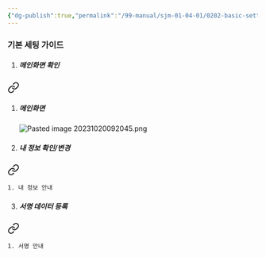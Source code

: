 ```yaml
---
{"dg-publish":true,"permalink":"/99-manual/sjm-01-04-01/0202-basic-settings/","title":"2.2 사용자 기본세팅","tags":["workplace","그룹웨어"],"noteIcon":"","created":"","updated":""}
---
```


### 기본 세팅 가이드

1. ##### 메인화면 확인
<div class="transclusion internal-embed is-loaded"><a class="markdown-embed-link" href="/99-manual/sjm-01-04-01/0101-home/#d79821" aria-label="Open link"><svg xmlns="http://www.w3.org/2000/svg" width="24" height="24" viewBox="0 0 24 24" fill="none" stroke="currentColor" stroke-width="2" stroke-linecap="round" stroke-linejoin="round" class="svg-icon lucide-link"><path d="M10 13a5 5 0 0 0 7.54.54l3-3a5 5 0 0 0-7.07-7.07l-1.72 1.71"></path><path d="M14 11a5 5 0 0 0-7.54-.54l-3 3a5 5 0 0 0 7.07 7.07l1.71-1.71"></path></svg></a><div class="markdown-embed">



1. ##### 메인화면
	![Pasted image 20231020092045.png](/img/user/Attach/Pasted%20image%2020231020092045.png) 

</div></div>

2. ##### 내 정보 확인/변경 
<div class="transclusion internal-embed is-loaded"><a class="markdown-embed-link" href="/99-manual/sjm-01-04-01/0101-home/#7c32b0" aria-label="Open link"><svg xmlns="http://www.w3.org/2000/svg" width="24" height="24" viewBox="0 0 24 24" fill="none" stroke="currentColor" stroke-width="2" stroke-linecap="round" stroke-linejoin="round" class="svg-icon lucide-link"><path d="M10 13a5 5 0 0 0 7.54.54l3-3a5 5 0 0 0-7.07-7.07l-1.72 1.71"></path><path d="M14 11a5 5 0 0 0-7.54-.54l-3 3a5 5 0 0 0 7.07 7.07l1.71-1.71"></path></svg></a><div class="markdown-embed">



	1. 내 정보 안내 

</div></div>

3. ##### 서명 데이터 등록 
<div class="transclusion internal-embed is-loaded"><a class="markdown-embed-link" href="/99-manual/sjm-01-04-01/0101-home/#79d091" aria-label="Open link"><svg xmlns="http://www.w3.org/2000/svg" width="24" height="24" viewBox="0 0 24 24" fill="none" stroke="currentColor" stroke-width="2" stroke-linecap="round" stroke-linejoin="round" class="svg-icon lucide-link"><path d="M10 13a5 5 0 0 0 7.54.54l3-3a5 5 0 0 0-7.07-7.07l-1.72 1.71"></path><path d="M14 11a5 5 0 0 0-7.54-.54l-3 3a5 5 0 0 0 7.07 7.07l1.71-1.71"></path></svg></a><div class="markdown-embed">



	1. 서명 안내 

</div></div>
